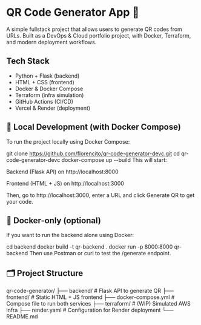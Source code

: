 # QR Code Generator App 🧾

A simple fullstack project that allows users to generate QR codes from URLs. Built as a DevOps & Cloud portfolio project, with Docker, Terraform, and modern deployment workflows.

## Tech Stack
- Python + Flask (backend)
- HTML + CSS (frontend)
- Docker & Docker Compose
- Terraform (infra simulation)
- GitHub Actions (CI/CD)
- Vercel & Render (deployment)

## 🚀 Local Development (with Docker Compose)
To run the project locally using Docker Compose:

git clone https://github.com/florencito/qr-code-generator-devc.git
cd qr-code-generator-devc
docker-compose up --build
This will start:

Backend (Flask API) on http://localhost:8000

Frontend (HTML + JS) on http://localhost:3000

Then, go to http://localhost:3000, enter a URL and click Generate QR to get your code.

## 🐳 Docker-only (optional)
If you want to run the backend alone using Docker:

cd backend
docker build -t qr-backend .
docker run -p 8000:8000 qr-backend
Then use Postman or curl to test the /generate endpoint.

## 🗂️ Project Structure
qr-code-generator/
├── backend/              # Flask API to generate QR
├── frontend/             # Static HTML + JS frontend
├── docker-compose.yml    # Compose file to run both services
├── terraform/            # (WIP) Simulated AWS infra
├── render.yaml           # Configuration for Render deployment
└── README.md
